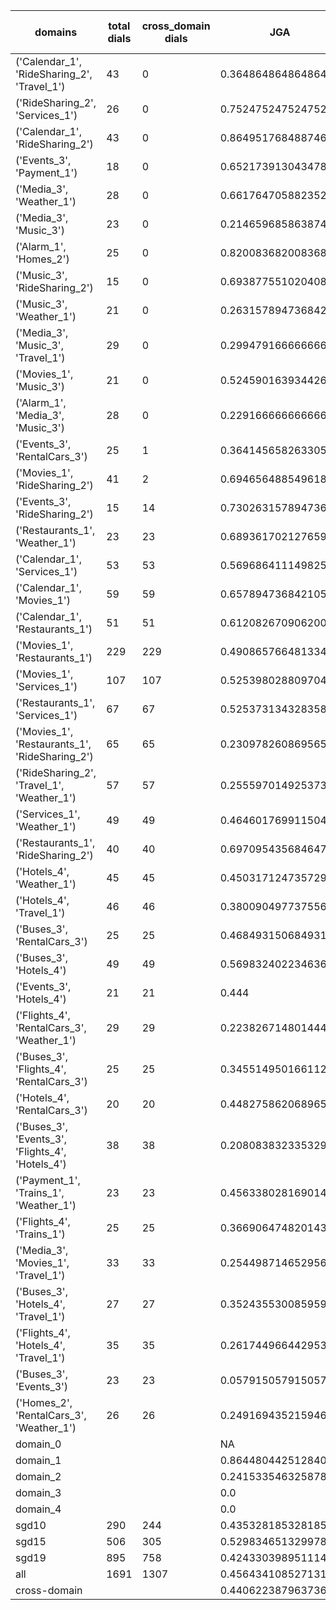 | domains                                          |   total dials |   cross_domain dials | JGA                 | RSA                 | TA                  | CDTA                 |   total turns |   cross-domain turns |
|--------------------------------------------------|---------------|----------------------|---------------------|---------------------|---------------------|----------------------|---------------|----------------------|
| ('Calendar_1', 'RideSharing_2', 'Travel_1')      |            43 |                    0 | 0.36486486486486486 | 0.7204743008314443  | 0.7072072072072072  | NA                   |           444 |                    0 |
| ('RideSharing_2', 'Services_1')                  |            26 |                    0 | 0.7524752475247525  | 0.9413834154351397  | 0.8976897689768977  | NA                   |           303 |                    0 |
| ('Calendar_1', 'RideSharing_2')                  |            43 |                    0 | 0.864951768488746   | 0.9616624895572264  | 0.9035369774919614  | NA                   |           311 |                    0 |
| ('Events_3', 'Payment_1')                        |            18 |                    0 | 0.6521739130434783  | 0.8698791576932283  | 0.8888888888888888  | NA                   |           207 |                    0 |
| ('Media_3', 'Weather_1')                         |            28 |                    0 | 0.6617647058823529  | 0.8610820244328098  | 0.8627450980392157  | NA                   |           204 |                    0 |
| ('Media_3', 'Music_3')                           |            23 |                    0 | 0.21465968586387435 | 0.4661346102686885  | 0.5549738219895288  | NA                   |           191 |                    0 |
| ('Alarm_1', 'Homes_2')                           |            25 |                    0 | 0.8200836820083682  | 0.9604845446950708  | 0.9372384937238494  | NA                   |           239 |                    0 |
| ('Music_3', 'RideSharing_2')                     |            15 |                    0 | 0.6938775510204082  | 0.9009625126646401  | 0.8571428571428571  | NA                   |           147 |                    0 |
| ('Music_3', 'Weather_1')                         |            21 |                    0 | 0.2631578947368421  | 0.6209611451942737  | 0.6491228070175439  | NA                   |           171 |                    0 |
| ('Media_3', 'Music_3', 'Travel_1')               |            29 |                    0 | 0.2994791666666667  | 0.5643982342211231  | 0.5338541666666666  | NA                   |           384 |                    0 |
| ('Movies_1', 'Music_3')                          |            21 |                    0 | 0.5245901639344263  | 0.7802294289363256  | 0.6775956284153005  | NA                   |           183 |                    0 |
| ('Alarm_1', 'Media_3', 'Music_3')                |            28 |                    0 | 0.22916666666666666 | 0.49068941009239553 | 0.6145833333333334  | NA                   |           288 |                    0 |
| ('Events_3', 'RentalCars_3')                     |            25 |                    1 | 0.3641456582633053  | 0.8779623970800438  | 0.7030812324929971  | 1.0                  |           357 |                    1 |
| ('Movies_1', 'RideSharing_2')                    |            41 |                    2 | 0.6946564885496184  | 0.9095102328973295  | 0.8396946564885496  | 1.0                  |           393 |                    2 |
| ('Events_3', 'RideSharing_2')                    |            15 |                   14 | 0.7302631578947368  | 0.927414021164021   | 0.8355263157894737  | 0.0                  |           152 |                   14 |
| ('Restaurants_1', 'Weather_1')                   |            23 |                   23 | 0.6893617021276596  | 0.9158882783882782  | 0.8425531914893617  | 0.038461538461538464 |           235 |                   26 |
| ('Calendar_1', 'Services_1')                     |            53 |                   53 | 0.5696864111498258  | 0.8754673236816111  | 0.8048780487804879  | 0.07692307692307693  |           574 |                   65 |
| ('Calendar_1', 'Movies_1')                       |            59 |                   59 | 0.6578947368421053  | 0.9166398279106999  | 0.7912280701754386  | 0.12987012987012986  |           570 |                   77 |
| ('Calendar_1', 'Restaurants_1')                  |            51 |                   51 | 0.6120826709062003  | 0.9079521768915708  | 0.7567567567567568  | 0.027777777777777776 |           629 |                   72 |
| ('Movies_1', 'Restaurants_1')                    |           229 |                  229 | 0.4908657664813344  | 0.8578529473310296  | 0.7061159650516283  | 0.003278688524590164 |          2518 |                  305 |
| ('Movies_1', 'Services_1')                       |           107 |                  107 | 0.5253980288097043  | 0.8712547058135304  | 0.6573161485974223  | 0.014018691588785047 |          1319 |                  214 |
| ('Restaurants_1', 'Services_1')                  |            67 |                   67 | 0.5253731343283582  | 0.9083484074224805  | 0.7711442786069652  | 0.014705882352941176 |          1005 |                  136 |
| ('Movies_1', 'Restaurants_1', 'RideSharing_2')   |            65 |                   65 | 0.23097826086956522 | 0.6466774130820768  | 0.5163043478260869  | 0.010101010101010102 |          1104 |                  198 |
| ('RideSharing_2', 'Travel_1', 'Weather_1')       |            57 |                   57 | 0.2555970149253731  | 0.7354883889039497  | 0.6473880597014925  | 0.03508771929824561  |           536 |                   57 |
| ('Services_1', 'Weather_1')                      |            49 |                   49 | 0.4646017699115044  | 0.8188072881734865  | 0.6792035398230089  | 0.05263157894736842  |           452 |                   95 |
| ('Restaurants_1', 'RideSharing_2')               |            40 |                   40 | 0.6970954356846473  | 0.9331140064437476  | 0.8319502074688797  | 0.0                  |           482 |                   40 |
| ('Hotels_4', 'Weather_1')                        |            45 |                   45 | 0.4503171247357294  | 0.8334467120181407  | 0.7209302325581395  | 0.1                  |           473 |                   50 |
| ('Hotels_4', 'Travel_1')                         |            46 |                   46 | 0.38009049773755654 | 0.7376499098987148  | 0.7104072398190046  | 0.0425531914893617   |           442 |                   47 |
| ('Buses_3', 'RentalCars_3')                      |            25 |                   25 | 0.4684931506849315  | 0.8989285502033381  | 0.7780821917808219  | 0.7441860465116279   |           365 |                   43 |
| ('Buses_3', 'Hotels_4')                          |            49 |                   49 | 0.5698324022346368  | 0.896306836581886   | 0.7281191806331471  | 0.13793103448275862  |           537 |                   58 |
| ('Events_3', 'Hotels_4')                         |            21 |                   21 | 0.444               | 0.802719174871074   | 0.628               | 0.0                  |           250 |                   24 |
| ('Flights_4', 'RentalCars_3', 'Weather_1')       |            29 |                   29 | 0.22382671480144403 | 0.6493634939407001  | 0.49097472924187724 | 0.09230769230769231  |           277 |                   65 |
| ('Buses_3', 'Flights_4', 'RentalCars_3')         |            25 |                   25 | 0.34551495016611294 | 0.7590919687093106  | 0.5382059800664452  | 0.034482758620689655 |           301 |                   58 |
| ('Hotels_4', 'RentalCars_3')                     |            20 |                   20 | 0.4482758620689655  | 0.8800676008507333  | 0.7471264367816092  | 0.09523809523809523  |           261 |                   21 |
| ('Buses_3', 'Events_3', 'Flights_4', 'Hotels_4') |            38 |                   38 | 0.20808383233532934 | 0.5814614196206084  | 0.4431137724550898  | 0.01935483870967742  |           668 |                  155 |
| ('Payment_1', 'Trains_1', 'Weather_1')           |            23 |                   23 | 0.4563380281690141  | 0.8106570300398996  | 0.780281690140845   | 0.2962962962962963   |           355 |                   27 |
| ('Flights_4', 'Trains_1')                        |            25 |                   25 | 0.3669064748201439  | 0.7417807120054305  | 0.6294964028776978  | 0.0                  |           278 |                   25 |
| ('Media_3', 'Movies_1', 'Travel_1')              |            33 |                   33 | 0.2544987146529563  | 0.6239194991890409  | 0.6580976863753213  | 0.08108108108108109  |           389 |                   37 |
| ('Buses_3', 'Hotels_4', 'Travel_1')              |            27 |                   27 | 0.3524355300859599  | 0.8060414122914122  | 0.6103151862464183  | 0.034482758620689655 |           349 |                   58 |
| ('Flights_4', 'Hotels_4', 'Travel_1')            |            35 |                   35 | 0.26174496644295303 | 0.711044127613214   | 0.5190156599552572  | 0.0379746835443038   |           447 |                   79 |
| ('Buses_3', 'Events_3')                          |            23 |                   23 | 0.05791505791505792 | 0.6953272587201151  | 0.5791505791505791  | 0.04                 |           259 |                   25 |
| ('Homes_2', 'RentalCars_3', 'Weather_1')         |            26 |                   26 | 0.24916943521594684 | 0.7131026936026926  | 0.5149501661129569  | 0.05555555555555555  |           301 |                   36 |
| domain_0                                         |               |                      | NA                  | NA                  | NA                  | NA                   |             0 |                    0 |
| domain_1                                         |               |                      | 0.8644804425128407  | 0.9399832396726854  | 0.9224285526142499  | NA                   |          7593 |                    0 |
| domain_2                                         |               |                      | 0.2415335463258786  | 0.78096622075725    | 0.5643237486687966  | 0.0541002277904328   |          9390 |                 1756 |
| domain_3                                         |               |                      | 0.0                 | 0.5348172584942892  | 0.4736592311343142  | 0.06920415224913495  |          2107 |                  289 |
| domain_4                                         |               |                      | 0.0                 | 0.32947271700021485 | 0.28076923076923077 | 0.0                  |           260 |                   65 |
| sgd10                                            |           290 |                  244 | 0.43532818532818535 | 0.790946546179977   | 0.6959459459459459  | 0.06628242074927954  |          3108 |                  347 |
| sgd15                                            |           506 |                  305 | 0.5298346513299784  | 0.8331158457472775  | 0.7550323508267434  | 0.02926829268292683  |          5564 |                  410 |
| sgd19                                            |           895 |                  758 | 0.42433039895111446 | 0.7938737416260084  | 0.6564899793968908  | 0.059127864005912786 |         10678 |                 1353 |
| all                                              |          1691 |                 1307 | 0.4564341085271318  | 0.8046991420583627  | 0.6911627906976744  | 0.054502369668246446 |         19350 |                 2110 |
| cross-domain                                     |               |                      | 0.4406223879637369  | 0.8103754837291175  | 0.6760110589596863  | 0.054502369668246446 |         15553 |                 2110 |
